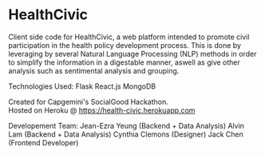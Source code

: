 # HealthCivic
Client side code for HealthCivic, a web platform intended to promote civil participation in the health policy development process. This is done by leveraging by several Natural Language Processing (NLP) methods in order to simplify the information in a digestable manner, aswell as give other analysis such as sentimental analysis and grouping.

Technologies Used:
Flask
React.js 
MongoDB

Created for Capgemini's SocialGood Hackathon. </br>
Hosted on Heroku @ https://health-civic.herokuapp.com

Developement Team:
Jean-Ezra Yeung (Backend + Data Analysis)
Alvin Lam (Backend + Data Analysis)
Cynthia Clemons (Designer)
Jack Chen (Frontend Developer)
